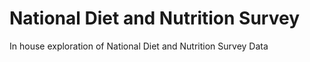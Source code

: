 # National Diet and Nutrition Survey
In house exploration of National Diet and Nutrition Survey Data
